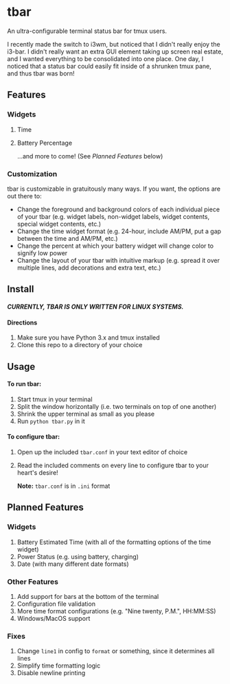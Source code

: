 # tbar
An ultra-configurable terminal status bar for tmux users.

I recently made the switch to i3wm, but noticed that I didn't really enjoy the i3-bar. I didn't really want an extra GUI element taking up screen real estate, and I wanted everything to be consolidated into one place. One day, I noticed that a status bar could easily fit inside of a shrunken tmux pane, and thus tbar was born!

## Features
### Widgets
1. Time
1. Battery Percentage

    ...and more to come! (See *Planned Features* below)

### Customization
tbar is customizable in gratuitously many ways. If you want, the options are out there to:
  * Change the foreground and background colors of each individual piece of your tbar (e.g. widget labels, non-widget labels, widget contents, special widget contents, etc.)
  * Change the time widget format (e.g. 24-hour, include AM/PM, put a gap between the time and AM/PM, etc.)
  * Change the percent at which your battery widget will change color to signify low power
  * Change the layout of your tbar with intuitive markup (e.g. spread it over multiple lines, add decorations and extra text, etc.)

## Install
#### *CURRENTLY, TBAR IS ONLY WRITTEN FOR LINUX SYSTEMS.*

#### Directions
1. Make sure you have Python 3.x and tmux installed
1. Clone this repo to a directory of your choice

## Usage
#### To run tbar:
1. Start tmux in your terminal
1. Split the window horizontally (i.e. two terminals on top of one another)
1. Shrink the upper terminal as small as you please
1. Run `python tbar.py` in it

#### To configure tbar:
1. Open up the included `tbar.conf` in your text editor of choice
1. Read the included comments on every line to configure tbar to your heart's desire!

    **Note:** `tbar.conf` is in `.ini` format

## Planned Features
### Widgets
1. Battery Estimated Time (with all of the formatting options of the time widget)
1. Power Status (e.g. using battery, charging)
1. Date (with many different date formats)

### Other Features
1. Add support for bars at the bottom of the terminal
1. Configuration file validation
1. More time format configurations (e.g. "Nine twenty, P.M.", HH:MM:SS)
1. Windows/MacOS support

### Fixes
1. Change `line1` in config to `format` or something, since it determines all lines
1. Simplify time formatting logic
1. Disable newline printing
